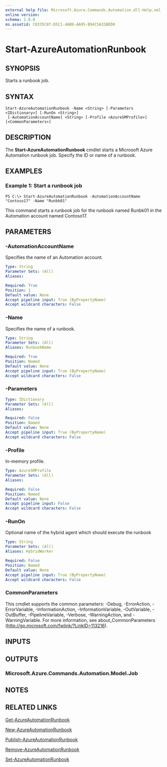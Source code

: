 ```yaml
---
external help file: Microsoft.Azure.Commands.Automation.dll-Help.xml
online version: 
schema: 2.0.0
ms.assetid: C0335C87-D5C1-4AB9-AA95-B94C5A31BED8
---
```


# Start-AzureAutomationRunbook

## SYNOPSIS
Starts a runbook job.

## SYNTAX

```
Start-AzureAutomationRunbook -Name <String> [-Parameters <IDictionary>] [-RunOn <String>]
 [-AutomationAccountName] <String> [-Profile <AzureSMProfile>] [<CommonParameters>]
```

## DESCRIPTION
The **Start-AzureAutomationRunbook** cmdlet starts a Microsoft Azure Automation runbook job.
Specify the ID or name of a runbook.

## EXAMPLES

### Example 1: Start a runbook job
```
PS C:\> Start-AzureAutomationRunbook -AutomationAccountName "Contoso17" -Name "Runbk01"
```

This command starts a runbook job for the runbook named Runbk01 in the Automation account named Contoso17.

## PARAMETERS

### -AutomationAccountName
Specifies the name of an Automation account.

```yaml
Type: String
Parameter Sets: (All)
Aliases: 

Required: True
Position: 1
Default value: None
Accept pipeline input: True (ByPropertyName)
Accept wildcard characters: False
```

### -Name
Specifies the name of a runbook.

```yaml
Type: String
Parameter Sets: (All)
Aliases: RunbookName

Required: True
Position: Named
Default value: None
Accept pipeline input: True (ByPropertyName)
Accept wildcard characters: False
```

### -Parameters

```yaml
Type: IDictionary
Parameter Sets: (All)
Aliases: 

Required: False
Position: Named
Default value: None
Accept pipeline input: True (ByPropertyName)
Accept wildcard characters: False
```

### -Profile
In-memory profile.

```yaml
Type: AzureSMProfile
Parameter Sets: (All)
Aliases: 

Required: False
Position: Named
Default value: None
Accept pipeline input: False
Accept wildcard characters: False
```

### -RunOn
Optional name of the hybrid agent which should execute the runbook

```yaml
Type: String
Parameter Sets: (All)
Aliases: HybridWorker

Required: False
Position: Named
Default value: None
Accept pipeline input: True (ByPropertyName)
Accept wildcard characters: False
```

### CommonParameters
This cmdlet supports the common parameters: -Debug, -ErrorAction, -ErrorVariable, -InformationAction, -InformationVariable, -OutVariable, -OutBuffer, -PipelineVariable, -Verbose, -WarningAction, and -WarningVariable. For more information, see about_CommonParameters (http://go.microsoft.com/fwlink/?LinkID=113216).

## INPUTS

## OUTPUTS

### Microsoft.Azure.Commands.Automation.Model.Job

## NOTES

## RELATED LINKS

[Get-AzureAutomationRunbook](./Get-AzureAutomationRunbook.md)

[New-AzureAutomationRunbook](./New-AzureAutomationRunbook.md)

[Publish-AzureAutomationRunbook](./Publish-AzureAutomationRunbook.md)

[Remove-AzureAutomationRunbook](./Remove-AzureAutomationRunbook.md)

[Set-AzureAutomationRunbook](./Set-AzureAutomationRunbook.md)


